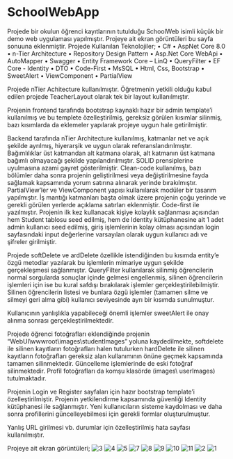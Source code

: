 # SchoolWebApp
Projede bir okulun öğrenci kayıtlarının tutulduğu SchoolWeb isimli küçük bir demo web uygulaması yapılmıştır. Projeye ait ekran görüntüleri bu sayfa sonuuna eklenmiştir.
Projede Kullanılan Teknolojiler;
•	C#
•	AspNet Core 8.0
•	n-Tier Architecture
•	Repository Design Pattern
•	Asp.Net Core WebApi
•	AutoMapper
•	Swagger
•	Entity Framework Core – LinQ
•	QueryFilter
•	EF Core - Identity
•	DTO
•	Code-First
•	MsSQL 
•	Html, Css, Bootstrap
•	SweetAlert
•	ViewComponent
•	PartialView


Projede nTier Achitecture kullanılmıştır. Öğretmenin yetkili olduğu kabul edilen projede TeacherLayout olarak tek bir layout kullanılmıştır.  

Projenin frontend tarafında bootstrap kaynaklı hazır bir admin template’i kullanılmış ve bu templete özelleştirilmiş, gereksiz görülen kısımlar silinmiş, bazı kısımlarda da eklemeler yapılarak projeye uygun hale getirilmiştir. 

Backend tarafında nTier Architecture kullanılmış, katmanlar net ve açık şekilde ayrılmış, hiyerarşik ve uygun olarak referanslandırılmıştır. Bağımlılıklar üst katmandan alt katmana olarak, alt katmanın üst katmana bağımlı olmayacağı şekilde yapılandırılmıştır. SOLID prensiplerine uyulmasına azami gayret gösterilmiştir. Clean-code kullanılmış, bazı bölümler daha sonra projenin geliştirilmesi veya değiştirilmesine fayda sağlamak kapsamında yorum satırına alınarak yerinde bırakılmıştır. PartialView’ler ve ViewComponent yapısı kullanılarak modüler bir tasarım yapılmıştır. İş mantığı katmanları başta olmak üzere projenin çoğu yerinde ve gerekli görülen yerlerde açıklama satırları eklenmiştir. Code-first ile yazılmıştır. Projenin ilk kez kullanacak kişiye kolaylık sağlanması açısından hem Student tablosu seed edilmiş, hem de Identity kütüphanesine ait 1 adet admin kullanıcı seed edilmiş, giriş işlemlerinin kolay olması açısından login sayfasındaki input değerlerine varsayılan olarak uygun kullanıcı adı ve şifreler girilmiştir.

Projede softDelete ve ardDelete özellikle istendiğinden bu kısımda entity’e özgü metodlar yazılarak bu işlemlerin mimariye uygun şekilde gerçekleşmesi sağlanmıştır. QueryFilter kullanılarak silinmiş öğrencilerin normal sorgularda sonuçlar içinde gelmesi engellenmiş, silinen öğrencilerin işlemleri için ise bu kural safdışı bırakılarak işlemler gerçekleştirilebilmiştir. Silinen öğrencilerin listesi ve bunlara özgü işlemler (tamamen silme ve silmeyi geri alma gibi) kullanıcı seviyesinde ayrı bir kısımda sunulmuştur.

Kullanıcının yanlışlıkla yapabileceği önemli işlemler sweetAlert ile onay alınma sonrası gerçekleştirilmektedir. 

Projede öğrenci fotoğrafları eklendiğinde projenin “WebUI\wwwroot\images\studentImages” yoluna kaydedilmekte, softdelete ile silinen kayıtların fotoğrafları halen tutulurken hardDelete ile silinen kayıtların fotoğrafları gereksiz alan kullanımının önüne geçmek kapsamında tamamen silinmektedir. Güncelleme işlemlerinde de eski fotoğraf silinmektedir. Profil fotoğrafları da komşu klasörde (images\ userImages) tutulmaktadır. 

Projenin Login ve Register sayfaları için hazır bootstrap template’i özelleştirilmiştir. Projenin yetkilendirme kapsamında güvenliği Identity kütüphanesi ile sağlanmıştır. Yeni kullanıcıların sisteme kaydolması ve daha sonra profillerini güncelleyebilmesi için gerekli formlar oluşturulmuştur. 

Yanlış URL girilmesi vb. durumlar için özelleştirilmiş hata sayfası kullanılmıştır. 

Projeye ait ekran görüntüleri;
![3](https://github.com/user-attachments/assets/be38d061-3901-4620-a601-9edbe23626c4)
![4](https://github.com/user-attachments/assets/ba585ba9-ef00-43ee-9d5a-2e504e594856)
![5](https://github.com/user-attachments/assets/256fcdfd-6b00-41cb-ba9c-a27678487860)
![7](https://github.com/user-attachments/assets/4de6b5f3-5b10-4a94-a6df-9ecf43647592)
![8](https://github.com/user-attachments/assets/af18f41f-bef6-4a56-acfa-d92e533b8705)
![9](https://github.com/user-attachments/assets/557d7b23-ec2c-4a85-a901-40f20db61434)
![10](https://github.com/user-attachments/assets/1485abda-fc4d-4a08-8046-70586aa8ef44)
![11](https://github.com/user-attachments/assets/83b3108b-0cbc-4033-ad1f-f757141d550d)
![2](https://github.com/user-attachments/assets/da901915-62b6-400e-bf00-ddc40ca78ede)
![1](https://github.com/user-attachments/assets/1e7e2aa3-0071-4cc9-9c17-4611cd7bae0b)

